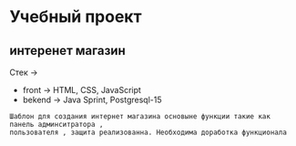 # Учебный проект 

## интеренет магазин

Стек -> 
*    front -> HTML, CSS, JavaScript
*    bekend -> Java Sprint, Postgresql-15

    Шаблон для создания интернет магазина основыне функции такие как панель админситратора , 
    пользователя , защита реализованна. Необходима доработка функционала 